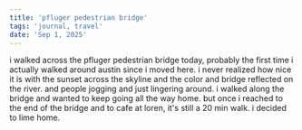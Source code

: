 ```yaml
---
title: 'pfluger pedestrian bridge'
tags: 'journal, travel'
date: 'Sep 1, 2025'
---
```


i walked across the pfluger pedestrian bridge today, probably the first time i actually walked around austin since i moved here. i never realized how nice it is with the sunset across the skyline and the color and bridge reflected on the river. and people jogging and just lingering around. i walked along the bridge and wanted to keep going all the way home. but once i reached to the end of the bridge and to cafe at loren, it's still a 20 min walk. i decided to lime home.